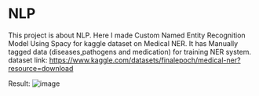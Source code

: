 # NLP
This project is about NLP. Here I made Custom Named Entity Recognition Model Using Spacy for kaggle dataset on Medical NER. It has Manually tagged data (diseases,pathogens and medication) for training NER system.
dataset link: https://www.kaggle.com/datasets/finalepoch/medical-ner?resource=download

Result:
![image](https://github.com/Zetahaxx/NLP/assets/58368370/64d21eb0-6975-43b5-bb42-a24b2afb4824)



